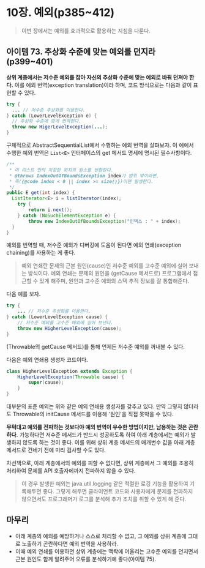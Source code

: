 # 10장. 예외(p385~412)

> 이번 장에서는 예외를 효과적으로 활용하는 지침을 다룬다.

## 아이템 73. 추상화 수준에 맞는 예외를 던지라(p399~401)

**상위 계층에서는 저수준 예외를 잡아 자신의 추상화 수준에 맞는 예외로 바꿔 던져야 한다.** 이를 예외 번역(exception translation)이라 하며, 코드 방식으로는 다음과 같이 표현할 수 있다.

```java
try {
  ... // 저수준 추상화를 이용한다.
} catch (LowerLevelException e) {
  // 추상화 수준에 맞게 번역한다.
  throw new HigerLevelException(...);
}
```

구체적으로 AbstractSequentialList에서 수행하는 예외 번역을 살펴보자. 이 예에서 수행한 예외 번역은 `List<E>` 인터페이스의 get 메서드 명세에 명시된 필수사항이다. 

```java
/**
 * 이 리스트 안의 지정한 위치의 원소를 반환한다.
 * @throws IndexOutOfBoundsException index가 범위 밖이라면,
 * 즉({@code index < 0 || index >= size()})이면 발생한다.
 */
public E get(int index) {
  ListIterator<E> i = listIterator(index);
	try {
		return i.next();
	} catch (NoSuchElementException e) {
		throw new IndexOutOfBoundsException("인덱스 : " + index);
  }
}
```

예외를 번역할 때, 저수준 예외가 디버깅에 도움이 된다면 예외 연쇄(exception chaining)를 사용하는 게 좋다.

> 예외 연쇄란 문제의 근본 원인(cause)인 저수준 예외를 고수준 예외에 실어 보내는 방식이다. 예외 연쇄는 문제의 원인을 (getCause 메서드로) 프로그램에서 접근할 수 있게 해주며, 원인과 고수준 예외의 스택 추적 정보를 잘 통합해준다.

다음 예를 보자.

```java
try {
    ... // 저수준 추상화를 이용한다.
} catch (LowerLevelException cause) {
    // 저수준 예외를 고수준 예외에 실어 보낸다.
    throw new HigherLevelException(cause);
}
```

(Throwable의 getCause 메서드)를 통해 언제든 저수준 예외를 꺼내볼 수 있다.

다음은 예외 연쇄용 생성자 코드이다.

```java
class HigherLevelException extends Exception {
    HigherLevelException(Throwable cause) {
    	super(cause);
    }
}
```

대부분의 표준 예외는 위와 같은 예외 연쇄용 생성자를 갖추고 있다. 만약 그렇지 않더라도 Throwable의 initCause 메서드를 이용해 '원인'을 직접 못박을 수 있다.

**무턱대고 예외를 전파하는 것보다야 예외 번역이 우수한 방법이지만, 남용하는 것은 곤란하다.** 가능하다면 저수준 메서드가 반드시 성공하도록 하여 아래 계층에서는 예외가 발생하지 않도록 하는 것이 좋다. 이를 위해 상위 계층 메서드의 매개변수 값을 아래 계층 메서드로 건네기 전에 미리 검사할 수도 있다.

차선책으로, 아래 계층에서의 예외를 피할 수 없다면, 상위 계층에서 그 예외를 조용히 처리하여 문제를 API 호출자에까지 전파하지 않을 수 있다. 

> 이 경우 발생한 예외는 java.util.logging 같은 적절한 로깅 기능을 활용하여 기록해두면 좋다. 그렇게 해두면 클라이언트 코드와 사용자에게 문제를 전파하지 않으면서도 프로그래머가 로그를 분석해 추가 조치를 취할 수 있게 해 준다.

## 마무리

- 아래 계층의 예외를 예방하거나 스스로 처리할 수 없고, 그 예외를 상위 계층에 그대로 노출하기 곤란하다면 예외 번역을 사용하라.
- 이때 예외 연쇄를 이용하면 상위 계층에는 맥락에 어울리는 고수준 예외를 던지면서 근본 원인도 함께 알려주어 오류를 분석하기에 좋다(아이템 75).


